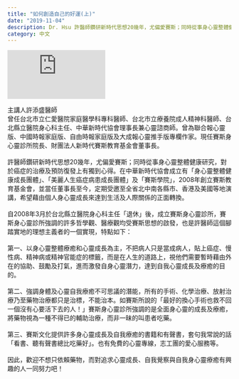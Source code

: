 ```yaml
---
title: "如何創造自己的好運(上)"
date: "2019-11-04"
description: Dr. Hsu 許醫師鑽研新時代思想20幾年，尤偏愛賽斯；同時從事身心靈整體健康研究，對於癌症的治療及預防復發上有獨到心得。
category: 中文
---
```


<iframe width="220" height="110" src="https://www.youtube.com/embed/xcOxp7GS7zw" frameborder="0" allowfullscreen></iframe>

主講人許添盛醫師</br>
曾任台北市立仁愛醫院家庭醫學科專科醫師、台北市立療養院成人精神科醫師、台北縣立醫院身心科主任、中華新時代協會理事長兼心靈諮商師。曾為聯合報心靈版、中國時報家庭版、自由時報家庭版及大成報心靈推手版專欄作家。現任賽斯身心靈診所院長、財團法人新時代賽斯教育基金會董事長。</br></br>
許醫師鑽研新時代思想20幾年，尤偏愛賽斯；同時從事身心靈整體健康研究，對於癌症的治療及預防復發上有獨到心得。在中華新時代協會成立有「身心靈整體健康成長團體」、「美麗人生癌症病患成長團體」及「賽斯學院」，2008年創立賽斯教育基金會，並當任董事長至今，定期受邀至全省北中南各縣市、香港及美國等地演講，希望藉由個人身心靈成長來達到生活及人際關係的正面轉換。</br></br>
自2008年3月於台北縣立醫院身心科主任「退休」後，成立賽斯身心靈診所，賽斯身心靈診所強調的許多哲學觀、醫療觀均受賽斯思想的啟發，也是許醫師這個腳踏實地的理想主義者的一個實現，特點如下：</br></br>
第一、以身心靈整體療癒和心靈成長為主，不把病人只是當成病人，貼上癌症、慢性病、精神病或精神官能症的標籤，而是在人生的道路上，視他們需要暫時藉由外在的協助、鼓勵及打氣，進而激發自身心靈潛力，達到自我心靈成長及療癒的目的。</br></br>
第二、強調身體及心靈自我療癒不可思議的潛能，所有的手術、化學治療、放射治療乃至藥物治療都只是治標，不能治本。如賽斯所說的「最好的換心手術也救不回一個沒有心要活下去的人！」賽斯身心靈診所強調的是全面身心靈的成長及療癒，將藥物視為一種不得已的輔助治療，而非一昧的叫患者吃藥。</br></br>
第三、賽斯文化提供許多身心靈成長及自我療癒的書籍和有聲書，套句我常說的話「看書、聽有聲書總比吃藥好」。也有免費的心靈專線，志工團的愛心服務等。</br></br>
因此，歡迎不想只依賴藥物，而對追求心靈成長、自我覺察與自我身心靈療癒有興趣的人一同努力吧！</br>